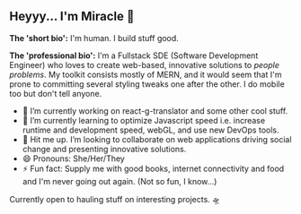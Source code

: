 ## Heyyy... I'm Miracle 👋

**The 'short bio':**
I'm human. I build stuff good.

**The 'professional bio':**
I'm a Fullstack SDE (Software Development Engineer) who loves to create web-based, innovative solutions to _people problems_. 
My toolkit consists mostly of MERN, and it would seem that I'm prone to committing several styling tweaks one after the other. I do mobile too but don't tell anyone.

- 🔭 I’m currently working on react-g-translator and some other cool stuff.
- 🌱 I’m currently learning to optimize Javascript speed i.e. increase runtime and development speed, webGL, and use new DevOps tools.
- 👯 Hit me up. I’m looking to collaborate on web applications driving social change and presenting innovative solutions. 
- 😄 Pronouns: She/Her/They
- ⚡ Fun fact: Supply me with good books, internet connectivity and food and I'm never going out again. (Not so fun, I know...)

Currently open to hauling stuff on interesting projects. 🛸
